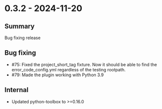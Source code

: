 # 0.3.2 - 2024-11-20

## Summary

Bug fixing release

## Bug fixing

* #75: Fixed the project_short_tag fixture. Now it should be able to find the error_code_config.yml
  regardless of the testing rootpath.
* #79: Made the plugin working with Python 3.9

## Internal

* Updated python-toolbox to >=0.16.0
